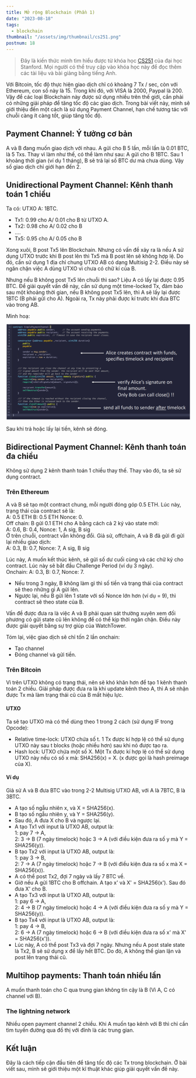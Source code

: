 ```yaml
---
title: Mở rộng Blockchain (Phần 1)
date: "2023-08-18"
tags:
  - blockchain
thumbnail: "/assets/img/thumbnail/cs251.png"
postnum: 18
---
```

> Đây là kiến thức mình tìm hiểu được từ khóa học [CS251](https://cs251.stanford.edu/syllabus.html) của đại học Stanford. Mọi người có thể truy cập vào khóa học này để đọc thêm các tài liệu và bài giảng bằng tiếng Anh.

Với Bitcoin, tốc độ thực hiện giao dịch chỉ có khoảng 7 Tx / sec, còn với Ethereum, con số này là 15. Trong khi đó, với VISA là 2000, Paypal là 200. Vậy để các loại Blockchain này được sử dụng nhiều trên thế giới, cần phải có những giải pháp để tăng tốc độ các giao dịch. Trong bài viết này, mình sẽ giới thiệu đến một cách là sử dụng Payment Channel, hạn chế tương tác với chuỗi càng ít càng tốt, giúp tăng tốc độ.

## Payment Channel: Ý tưởng cơ bản

A và B đang muốn giao dịch với nhau. A gửi cho B 5 lần, mỗi lần là 0.01 BTC, là 5 Txs. Thay vì làm như thế, có thể làm như sau: A gửi cho B 1BTC. Sau 1 khoảng thời gian (ví dụ 1 tháng), B sẽ trả lại số BTC dư mà chưa dùng. Vậy số giao dịch chỉ giới hạn đến 2.

## Unidirectional Payment Channel: Kênh thanh toán 1 chiều

Ta có: UTXO A: 1BTC.

- Tx1: 0.99 cho A/ 0.01 cho B từ UTXO A.
- Tx2: 0.98 cho A/ 0.02 cho B
- ....
- Tx5: 0.95 cho A/ 0.05 cho B

Xong xuôi, B post Tx5 lên Blockchain. Nhưng có vấn đề xảy ra là nếu A sử dụng UTXO trước khi B post lên thì Tx5 mà B post lên sẽ không hợp lệ. Do đó, cần sử dụng 1 địa chỉ chung UTXO AB có dạng Multisig 2-2. Điều này sẽ ngăn chặn việc A dùng UTXO vì chưa có chữ kí của B.

Nhưng nếu B không post Tx5 lên chuỗi thì sao? Liệu A có lấy lại được 0.95 BTC. Để giải quyết vấn đề này, cần sử dụng một time-locked Tx, đảm bảo sau một khoảng thời gian, nếu B không post Tx5 lên, thì A sẽ lấy lại được 1BTC (B phải gửi cho A). Ngoài ra, Tx này phải được kí trước khi đưa BTC vào trong AB.

Minh hoạ:

<a class="post-image" >
	<img itemprop="image"  src="/assets/img/post_img/post18_1.PNG"/>
</a>

Sau khi trả hoặc lấy lại tiền, kênh sẽ đóng.

## Bidirectional Payment Channel: Kênh thanh toán đa chiều

Không sử dụng 2 kênh thanh toán 1 chiều thay thế. Thay vào đó, ta sẽ sử dụng contract.

### Trên Ethereum

A và B sẽ tạo một contract chung, mỗi người đóng góp 0.5 ETH. Lúc này, trạng thái của contract sẽ là: <br>
A: 0.5 ETH      B: 0.5 ETH      Nonce: 0. <br>
Off chain: B gửi 0.1 ETH cho A bằng cách cả 2 ký vào state mới: <br>
A: 0.6,  B: 0.4,  Nonce: 1, A sig,  B sig   <br>
Ở trên chuỗi, contract vẫn không đổi. Giả sử, offchain, A và B đã gửi đi gửi lại nhiều giao dịch:<br>
A: 0.3,  B: 0.7,  Nonce: 7, A sig,  B sig <br>

Lúc này, A muốn kết thúc kênh, sẽ gửi số dư cuối cùng và các chữ ký cho contract. Lúc này sẽ bắt đầu Challenge Period (ví dụ 3 ngày). <br>
Onchain: A: 0.3,    B: 0.7,     Nonce: 7. <br>

- Nếu trong 3 ngày, B không làm gì thì số tiền và trạng thái của contract sẽ theo những gì A gửi lên.
- Ngược lại, nếu B gửi lên 1 state với số Nonce lớn hơn (ví dụ = 9), thì contract sẽ theo state của B.

Vấn đề được đưa ra là việc A và B phải quan sát thường xuyên xem đối phương có gửi state cũ lên không để có thể kịp thời ngăn chặn. Điều này được giải quyết bằng sự trợ giúp của WatchTower.

Tóm lại, việc giao dịch sẽ chỉ tốn 2 lần onchain:

- Tạo channel
- Đóng channel và gửi tiền.

### Trên Bitcoin

Vì trên UTXO không có trạng thái, nên sẽ khó khăn hơn để tạo 1 kênh thanh toán 2 chiều. Giải pháp được đưa ra là khi update kênh theo A, thì A sẽ nhận được Tx mà làm trạng thái cũ của B mất hiệu lực.

#### UTXO

Ta sẽ tạo UTXO mà có thể dùng theo 1 trong 2 cách (sử dụng IF trong Opcode):

- Relative time-lock: UTXO chứa số t. 1 Tx được kí hợp lệ có thể sử dụng UTXO này sau t blocks (hoặc nhiều hơn) sau khi nó được tạo ra.
- Hash lock: UTXO chứa một số X. Một Tx được kí hợp lệ có thể sử dụng UTXO này nếu có số x mà: SHA256(x) = X.
(x được gọi là hash preimage của X).

#### Ví dụ

Giả sử A và B đưa BTC vào trong 2-2 Multisig UTXO AB, với A là 7BTC, B là 3BTC. <br>

- A tạo số ngẫu nhiên x, và X = SHA256(x).
- B tạo số ngẫu nhiên y, và Y = SHA256(y).
- Sau đó, A đưa X cho B và ngược lại.
- A tạo Tx1 với input là UTXO AB, output là: <br>
    1: pay 7 -> A,  <br>
    2: 3 -> B (7 ngày timelock) hoặc 3 -> A (với điều kiện đưa ra số y mà Y = SHA256(y)).
- B tạo Tx2 với input là UTXO AB, output là: <br>
    1: pay 3 -> B, <br>
    2: 7 -> A (7 ngày timelock) hoặc 7 -> B (với điều kiện đưa ra số x mà X = SHA256(x)).
- A có thể post Tx2, đợi 7 ngày và lấy 7 BTC về.
- Giờ nếu A gửi 1BTC cho B offchain. A tạo x' và X' = SHA256(x'). Sau đó đưa X' cho B.
- A tạo Tx3 với input là UTXO AB, output là: <br>
    1: pay 6 -> A,  <br>
    2: 4 -> B (7 ngày timelock) hoặc 4 -> A (với điều kiện đưa ra số y mà Y = SHA256(y)).
- B tạo Tx4 với input là UTXO AB, output là: <br>
    1: pay 4 -> B, <br>
    2: 6 -> A (7 ngày timelock) hoặc 6 -> B (với điều kiện đưa ra số x' mà X' = SHA256(x')).
- Lúc này, A có thể post Tx3 và đợi 7 ngày. Nhưng nếu A post stale state là Tx2, B sẽ sử dụng x để lấy hết BTC. Do đó, A không thể gian lận và post lên trạng thái cũ.

## Multihop payments: Thanh toán nhiều lần

A muốn thanh toán cho C qua trung gian không tin cậy là B (Vì A, C có channel với B).

### The lightning network

Nhiều open payment channel 2 chiều. Khi A muốn tạo kênh với B thì chỉ cần tìm tuyến đường qua đồ thị với đỉnh là các trung gian.

## Kết luận

Đây là cách tiếp cận đầu tiên để tăng tốc độ các Tx trong blockchain. Ở bài viết sau, mình sẽ giới thiệu một kĩ thuật khác giúp giải quyết vấn đề này.
